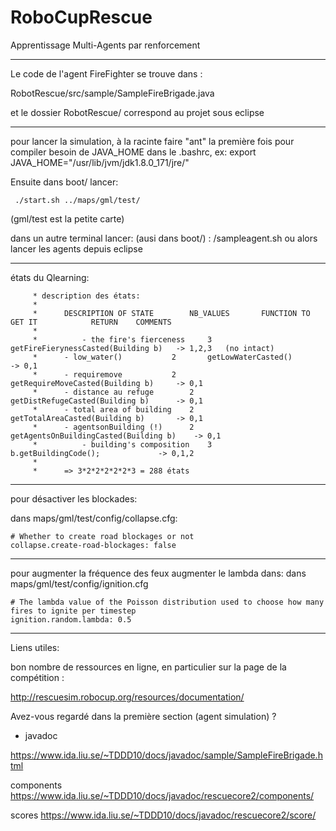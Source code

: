 # RoboCupRescue
Apprentissage Multi-Agents par renforcement

__________________

Le code de l'agent FireFighter se trouve dans : 

RobotRescue/src/sample/SampleFireBrigade.java

et le dossier RobotRescue/ correspond au projet sous eclipse


__________________
pour lancer la simulation, à la racinte faire "ant" la première fois pour compiler
besoin de JAVA_HOME dans le .bashrc, ex:
export JAVA_HOME="/usr/lib/jvm/jdk1.8.0_171/jre/"

Ensuite dans boot/ lancer:
```
 ./start.sh ../maps/gml/test/
```
(gml/test est la petite carte)

dans un autre terminal lancer: (ausi dans boot/) : /sampleagent.sh 
ou alors lancer les agents depuis eclipse

__________________

états du Qlearning:
```
     * description des états:
     * 
     * 		DESCRIPTION OF STATE  	    NB_VALUES		FUNCTION TO GET IT			  RETURN	COMMENTS
     * 
     *          - the fire's fierceness		3 		getFireFierynessCasted(Building b)	 -> 1,2,3 	(no intact)
     *		- low_water()			2 		getLowWaterCasted() 			 -> 0,1
     * 		- requiremove			2 		getRequireMoveCasted(Building b)	 -> 0,1
     * 		- distance au refuge		2 		getDistRefugeCasted(Building b)		 -> 0,1
     * 		- total area of building	2 		getTotalAreaCasted(Building b) 		 -> 0,1
     *	 	- agentsonBuilding (!)		2 		getAgentsOnBuildingCasted(Building b)	 -> 0,1
     *          - building's composition	3		b.getBuildingCode();			 -> 0,1,2
     *
     * 		=> 3*2*2*2*2*2*3 = 288 états 
```
__________________

pour désactiver les blockades:

dans maps/gml/test/config/collapse.cfg:

```
# Whether to create road blockages or not
collapse.create-road-blockages: false
```
__________________

pour augmenter la fréquence des feux augmenter le lambda dans:
dans maps/gml/test/config/ignition.cfg
```
# The lambda value of the Poisson distribution used to choose how many fires to ignite per timestep
ignition.random.lambda: 0.5
```

__________________

Liens utiles:

bon nombre de ressources en ligne, en particulier sur la page de la compétition :

http://rescuesim.robocup.org/resources/documentation/

Avez-vous regardé dans la première section (agent simulation) ?




- javadoc

https://www.ida.liu.se/~TDDD10/docs/javadoc/sample/SampleFireBrigade.html

components https://www.ida.liu.se/~TDDD10/docs/javadoc/rescuecore2/components/

scores https://www.ida.liu.se/~TDDD10/docs/javadoc/rescuecore2/score/
